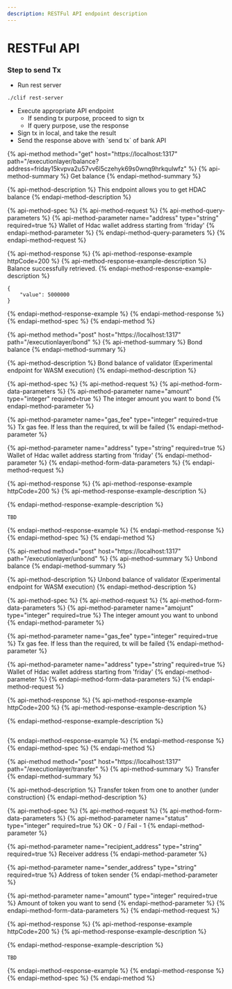 ```yaml
---
description: RESTFul API endpoint description
---
```


# RESTFul API

### Step to send Tx

* Run rest server

```text
./clif rest-server
```

* Execute appropriate API endpoint
  * If sending tx purpose, proceed to sign tx 
  * If query purpose, use the response
* Sign tx in local, and take the result
* Send the response above with \`send tx\` of bank API

{% api-method method="get" host="https://localhost:1317" path="/executionlayer/balance?address=friday15kvpva2u57vv6l5czehyk69s0wnq9hrkqulwfz" %}
{% api-method-summary %}
Get balance
{% endapi-method-summary %}

{% api-method-description %}
This endpoint allows you to get HDAC balance
{% endapi-method-description %}

{% api-method-spec %}
{% api-method-request %}
{% api-method-query-parameters %}
{% api-method-parameter name="address" type="string" required=true %}
Wallet of Hdac wallet address starting from 'friday'
{% endapi-method-parameter %}
{% endapi-method-query-parameters %}
{% endapi-method-request %}

{% api-method-response %}
{% api-method-response-example httpCode=200 %}
{% api-method-response-example-description %}
Balance successfully retrieved.
{% endapi-method-response-example-description %}

```text
{
    "value": 5000000
}
```
{% endapi-method-response-example %}
{% endapi-method-response %}
{% endapi-method-spec %}
{% endapi-method %}

{% api-method method="post" host="https://localhost:1317" path="/executionlayer/bond" %}
{% api-method-summary %}
Bond balance
{% endapi-method-summary %}

{% api-method-description %}
Bond balance of validator \(Experimental endpoint for WASM execution\)
{% endapi-method-description %}

{% api-method-spec %}
{% api-method-request %}
{% api-method-form-data-parameters %}
{% api-method-parameter name="amount" type="integer" required=true %}
The integer amount you want to bond
{% endapi-method-parameter %}

{% api-method-parameter name="gas\_fee" type="integer" required=true %}
Tx gas fee. If less than the required, tx will be failed
{% endapi-method-parameter %}

{% api-method-parameter name="address" type="string" required=true %}
Wallet of Hdac wallet address starting from 'friday'
{% endapi-method-parameter %}
{% endapi-method-form-data-parameters %}
{% endapi-method-request %}

{% api-method-response %}
{% api-method-response-example httpCode=200 %}
{% api-method-response-example-description %}

{% endapi-method-response-example-description %}

```text
TBD
```
{% endapi-method-response-example %}
{% endapi-method-response %}
{% endapi-method-spec %}
{% endapi-method %}

{% api-method method="post" host="https://localhost:1317" path="/executionlayer/unbond" %}
{% api-method-summary %}
Unbond balance
{% endapi-method-summary %}

{% api-method-description %}
Unbond balance of validator \(Experimental endpoint for WASM execution\)
{% endapi-method-description %}

{% api-method-spec %}
{% api-method-request %}
{% api-method-form-data-parameters %}
{% api-method-parameter name="amojunt" type="integer" required=true %}
The integer amount you want to unbond
{% endapi-method-parameter %}

{% api-method-parameter name="gas\_fee" type="integer" required=true %}
Tx gas fee. If less than the required, tx will be failed
{% endapi-method-parameter %}

{% api-method-parameter name="address" type="string" required=true %}
Wallet of Hdac wallet address starting from 'friday'
{% endapi-method-parameter %}
{% endapi-method-form-data-parameters %}
{% endapi-method-request %}

{% api-method-response %}
{% api-method-response-example httpCode=200 %}
{% api-method-response-example-description %}

{% endapi-method-response-example-description %}

```text

```
{% endapi-method-response-example %}
{% endapi-method-response %}
{% endapi-method-spec %}
{% endapi-method %}

{% api-method method="post" host="https://localhost:1317" path="/executionlayer/transfer" %}
{% api-method-summary %}
Transfer
{% endapi-method-summary %}

{% api-method-description %}
Transfer token from one to another \(under construction\)
{% endapi-method-description %}

{% api-method-spec %}
{% api-method-request %}
{% api-method-form-data-parameters %}
{% api-method-parameter name="status" type="integer" required=true %}
OK - 0 / Fail - 1
{% endapi-method-parameter %}

{% api-method-parameter name="recipient\_address" type="string" required=true %}
Receiver address
{% endapi-method-parameter %}

{% api-method-parameter name="sender\_address" type="string" required=true %}
Address of token sender
{% endapi-method-parameter %}

{% api-method-parameter name="amount" type="integer" required=true %}
Amount of token you want to send
{% endapi-method-parameter %}
{% endapi-method-form-data-parameters %}
{% endapi-method-request %}

{% api-method-response %}
{% api-method-response-example httpCode=200 %}
{% api-method-response-example-description %}

{% endapi-method-response-example-description %}

```text
TBD
```
{% endapi-method-response-example %}
{% endapi-method-response %}
{% endapi-method-spec %}
{% endapi-method %}

